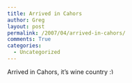 ```yaml
---
title: Arrived in Cahors
author: Greg
layout: post
permalink: /2007/04/arrived-in-cahors/
comments: True
categories:
  - Uncategorized
---
```

Arrived in Cahors, it&#8217;s wine country <img src="http://gregology.net/wp-includes/images/smilies/simple-smile.png" alt=":)" class="wp-smiley" style="height: 1em; max-height: 1em;" />